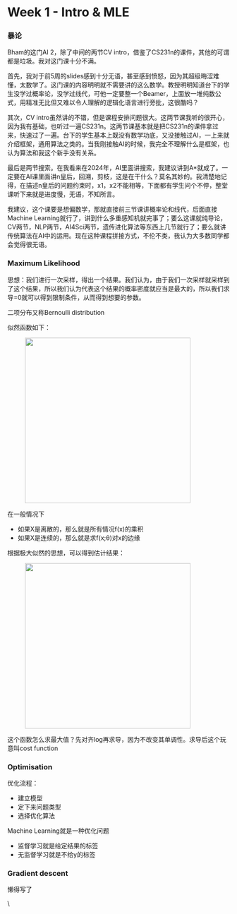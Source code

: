 # Week 1 - Intro & MLE

### 暴论

Bham的这门AI 2，除了中间的两节CV intro，借鉴了CS231n的课件，其他的可谓都是垃圾。我对这门课十分不满。

首先，我对于前5周的slides感到十分无语，甚至感到愤怒，因为其超级晦涩难懂，太数学了。这门课的内容明明就不需要讲的这么数学。教授明明知道台下的学生没学过概率论，没学过线代，可他一定要整一个Beamer，上面放一堆纯数公式，用精准无比但又难以令人理解的逻辑化语言进行旁批，这很酷吗？

其次，CV intro虽然讲的不错，但是课程安排问题很大。这两节课我听的很开心，因为我有基础，也听过一遍CS231n。这两节课基本就是把CS231n的课件拿过来，快速过了一遍。台下的学生基本上既没有数学功底，又没接触过AI，一上来就介绍框架，通用算法之类的。当我刚接触AI的时候，我完全不理解什么是框架，也认为算法和我这个新手没有关系。

最后是两节搜索。在我看来在2024年，AI里面讲搜索，我建议讲到A\*就成了。一定要在AI课里面讲n皇后，回溯，剪枝，这是在干什么？莫名其妙的。我清楚地记得，在描述n皇后的问题约束时，x1，x2不能相等，下面都有学生问个不停，整堂课听下来就是进度慢，无语，不知所言。

我建议，这个课要是想偏数学，那就直接前三节课讲概率论和线代，后面直接Machine Learning就行了，讲到什么多重感知机就完事了；要么这课就纯导论，CV两节，NLP两节，AI4Sci两节，遗传进化算法等东西上几节就行了；要么就讲传统算法在AI中的运用。现在这种课程拼接方式，不伦不类，我认为大多数同学都会觉得很无语。

### Maximum Likelihood

思想：我们进行一次采样，得出一个结果。我们认为，由于我们一次采样就采样到了这个结果，所以我们认为代表这个结果的概率密度就应当是最大的，所以我们求导=0就可以得到限制条件，从而得到想要的参数。

二项分布又称Bernoulli distribution

似然函数如下：

<figure><img src="https://cdn.jsdelivr.net/gh/indexss/imagehost@main/img/image-20240408181103020.png" alt="" width="375"><figcaption></figcaption></figure>

在一般情况下

* 如果X是离散的，那么就是所有情况f(x)的乘积
* 如果X是连续的，那么就是求f(x;θ)对x的边缘

根据极大似然的思想，可以得到估计结果：

<figure><img src="https://cdn.jsdelivr.net/gh/indexss/imagehost@main/img/image-20240408181314683.png" alt="" width="375"><figcaption></figcaption></figure>

这个函数怎么求最大值？先对齐log再求导，因为不改变其单调性。求导后这个玩意叫cost function

### Optimisation

优化流程：

* 建立模型
* 定下来问题类型
* 选择优化算法

Machine Learning就是一种优化问题

* 监督学习就是给定结果的标签
* 无监督学习就是不给y的标签

### Gradient descent

懒得写了

\
